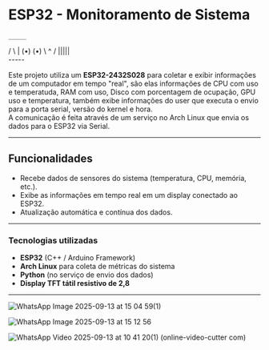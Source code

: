 # ESP32 - Monitoramento de Sistema

    _____ 
   /     \\ 
  | (•) (•) 
   \\  ^  / 
    |||||  
    -----  

Este projeto utiliza um **ESP32-2432S028** para coletar e exibir informações de um computador em tempo "real", são elas informações de CPU com uso e temperatuda, RAM com uso, Disco com porcentagem de ocupação, GPU uso e temperatura, também exibe informações do user que executa o envio para a porta serial, versão do kernel e hora.  
A comunicação é feita através de um serviço no Arch Linux que envia os dados para o ESP32 via Serial.

---

## Funcionalidades
- Recebe dados de sensores do sistema (temperatura, CPU, memória, etc.).
- Exibe as informações em tempo real em um display conectado ao ESP32.
- Atualização automática e contínua dos dados.

---

### Tecnologias utilizadas
- **ESP32** (C++ / Arduino Framework)  
- **Arch Linux** para coleta de métricas do sistema  
- **Python** (no serviço de envio dos dados)  
- **Display TFT tátil resistivo de 2,8** 

---

![WhatsApp Image 2025-09-13 at 15 04 59(1)](https://github.com/user-attachments/assets/721d5838-d09c-4551-a712-3942413bd957)

![WhatsApp Image 2025-09-13 at 15 12 56](https://github.com/user-attachments/assets/97a8231f-3ee7-4eca-8d3f-cfb7436db9ce)

![WhatsApp Video 2025-09-13 at 10 41 20(1) (online-video-cutter com)](https://github.com/user-attachments/assets/56ee2c20-4158-4fc4-95a8-1f5d552de44c)


